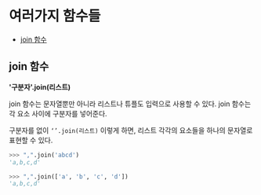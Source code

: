 # 여러가지 함수들
- [join 함수](#join-함수)



## join 함수

**'구분자'.join(리스트)**

join 함수는 문자열뿐만 아니라 리스트나 튜플도 입력으로 사용할 수 있다.  join 함수는 각 요소 사이에 구분자를 넣어준다. 

구분자를 없이 `‘’.join(리스트)` 이렇게 하면, 리스트 각각의 요소들을 하나의 문자열로 표현할 수 있다.

```python
>>> ",".join('abcd')
'a,b,c,d'

>>> ",".join(['a', 'b', 'c', 'd'])
'a,b,c,d'
```
